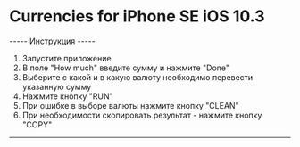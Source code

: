 # Currencies for iPhone SE iOS 10.3
----- Инструкция -----
1. Запустите приложение
2. В поле "How much" введите сумму и нажмите "Done"
3. Выберите с какой и в какую валюту необходимо перевести указанную сумму
4. Нажмите кнопку "RUN"
5. При ошибке в выборе валюты нажмите кнопку "CLEAN"
6. При необходимости скопировать результат - нажмите кнопку "COPY"
----------------------

